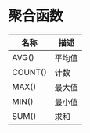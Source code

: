 # 聚合函数

| 名称    | 描述   |
| ------- | ------ |
| AVG()   | 平均值 |
| COUNT() | 计数   |
| MAX()   | 最大值 |
| MIN()   | 最小值 |
| SUM()   | 求和   |

